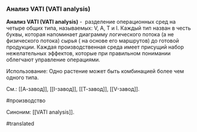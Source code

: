 ### Анализ VATI (VATI analysis)

**Анализ VATI (VATI analysis)** -  разделение операционных сред на четыре общих типа, называемых: V, A, T и I. Каждый тип назван в честь буквы, которая напоминает диаграмму логического потока (а не физического потока) сырья ( на основе его маршрутов) до готовой продукции. Каждая производственная среда имеет присущий набор нежелательных эффектов, которые при правильном понимании облегчают управление операциями.

Использование: Одно растение может быть комбинацией более чем одного типа.

См.: [[А-завод]], [[I-завод]], [[Т-завод]], [[V-завод]].

#производство

Синоним: [[VATI analysis]].

#translated
